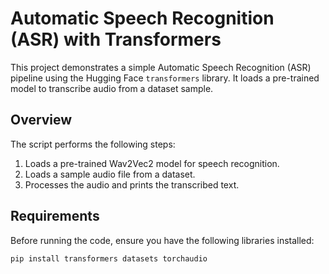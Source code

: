 # Automatic Speech Recognition (ASR) with Transformers

This project demonstrates a simple Automatic Speech Recognition (ASR) pipeline using the Hugging Face `transformers` library. It loads a pre-trained model to transcribe audio from a dataset sample.

## Overview

The script performs the following steps:
1.  Loads a pre-trained Wav2Vec2 model for speech recognition.
2.  Loads a sample audio file from a dataset.
3.  Processes the audio and prints the transcribed text.

## Requirements

Before running the code, ensure you have the following libraries installed:

```bash
pip install transformers datasets torchaudio
